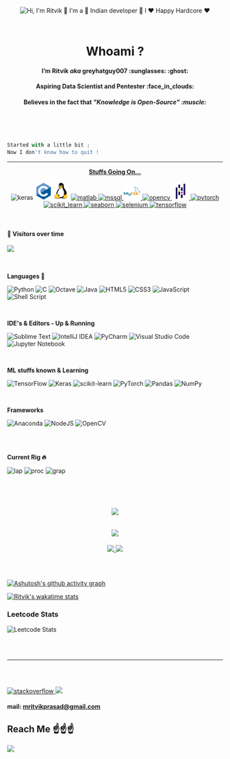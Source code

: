 <p align="center">
  <img src="https://github.com/greyhatguy007/resources/blob/main/Intro.gif" alt="Hi, I'm Ritvik 👋 I'm a 🚀 Indian developer 🚀 I ❤️ Happy Hardcore ❤️">
</p>

<br/>

<h1 align="center" > <b> Whoami ?  </b> </h1>

<h4 align="center"> I’m Ritvik <I> aka </I> greyhatguy007 :sunglasses:  :ghost: </h4>
<h4 align="center"> Aspiring Data Scientist and Pentester :face_in_clouds: </h4>
<h4 align="center"> Believes in the fact that <b><i>"Knowledge is Open-Source" :muscle: </i></b> </h4>
<br></br>


```python

Started with a little bit ;
Now I don't know how to quit !
```



<hr> </hr>

<p align="center">
  <b> <u> Stuffs Going On... </u> </b>
  <br/>
  <br/>
<img src="https://img.shields.io/badge/Keras-%23D00000.svg?style=for-the-badge&logo=Keras&logoColor=white" alt="keras">
   <img src="https://raw.githubusercontent.com/devicons/devicon/master/icons/c/c-original.svg" alt="c" width="40" height="40"/><img src="https://raw.githubusercontent.com/devicons/devicon/master/icons/linux/linux-original.svg" alt="linux" width="40" height="40"/> </a> <a href="https://www.mathworks.com/" target="_blank" rel="noreferrer"> <img src="https://upload.wikimedia.org/wikipedia/commons/2/21/Matlab_Logo.png" alt="matlab" width="40" height="40"/> </a> <a href="https://www.microsoft.com/en-us/sql-server" target="_blank" rel="noreferrer"> <img src="https://www.svgrepo.com/show/303229/microsoft-sql-server-logo.svg" alt="mssql" width="40" height="40"/> </a> <a href="https://www.mysql.com/" target="_blank" rel="noreferrer"> <img src="https://raw.githubusercontent.com/devicons/devicon/master/icons/mysql/mysql-original-wordmark.svg" alt="mysql" width="40" height="40"/> </a> <a href="https://opencv.org/" target="_blank" rel="noreferrer"> <img src="https://www.vectorlogo.zone/logos/opencv/opencv-icon.svg" alt="opencv" width="40" height="40"/> </a> <a href="https://pandas.pydata.org/" target="_blank" rel="noreferrer"> <img src="https://raw.githubusercontent.com/devicons/devicon/2ae2a900d2f041da66e950e4d48052658d850630/icons/pandas/pandas-original.svg" alt="pandas" width="40" height="40"/> </a> <a href="https://pytorch.org/" target="_blank" rel="noreferrer"> <img src="https://www.vectorlogo.zone/logos/pytorch/pytorch-icon.svg" alt="pytorch" width="40" height="40"/> </a> <a href="https://scikit-learn.org/" target="_blank" rel="noreferrer"> <img src="https://upload.wikimedia.org/wikipedia/commons/0/05/Scikit_learn_logo_small.svg" alt="scikit_learn" width="40" height="40"/> </a> <a href="https://seaborn.pydata.org/" target="_blank" rel="noreferrer"> <img src="https://seaborn.pydata.org/_images/logo-mark-lightbg.svg" alt="seaborn" width="40" height="40"/> </a> <a href="https://www.selenium.dev" target="_blank" rel="noreferrer"> <img src="https://raw.githubusercontent.com/detain/svg-logos/780f25886640cef088af994181646db2f6b1a3f8/svg/selenium-logo.svg" alt="selenium" width="40" height="40"/> </a> <a href="https://www.tensorflow.org" target="_blank" rel="noreferrer"> <img src="https://www.vectorlogo.zone/logos/tensorflow/tensorflow-icon.svg" alt="tensorflow" width="40" height="40"/> </a> 
</p>

<br/>

#### 🌟 Visitors over time
![](https://komarev.com/ghpvc/?username=greyhatguy007&label=PROFILE+VIEWS&style=plastic)

<br/>

<b> Languages 🥸 </b>

![Python](https://img.shields.io/badge/python-3670A0?style=for-the-badge&logo=python&logoColor=ffdd54)
![C](https://img.shields.io/badge/c-%2300599C.svg?style=for-the-badge&logo=c&logoColor=white)
![Octave](https://img.shields.io/badge/OCTAVE-darkblue?style=for-the-badge&logo=octave&logoColor=fcd683)
![Java](https://img.shields.io/badge/java-%23ED8B00.svg?style=for-the-badge&logo=java&logoColor=white)
![HTML5](https://img.shields.io/badge/html5-%23E34F26.svg?style=for-the-badge&logo=html5&logoColor=white)
![CSS3](https://img.shields.io/badge/css3-%231572B6.svg?style=for-the-badge&logo=css3&logoColor=white)
![JavaScript](https://img.shields.io/badge/javascript-%23323330.svg?style=for-the-badge&logo=javascript&logoColor=%23F7DF1E)
![Shell Script](https://img.shields.io/badge/shell_script-%23121011.svg?style=for-the-badge&logo=gnu-bash&logoColor=white)


<br/>

<b> IDE's & Editors - Up & Running </b>

![Sublime Text](https://img.shields.io/badge/sublime_text-%23575757.svg?style=for-the-badge&logo=sublime-text&logoColor=important)
![IntelliJ IDEA](https://img.shields.io/badge/IntelliJIDEA-000000.svg?style=for-the-badge&logo=intellij-idea&logoColor=white)
![PyCharm](https://img.shields.io/badge/pycharm-143?style=for-the-badge&logo=pycharm&logoColor=black&color=black&labelColor=green)
![Visual Studio Code](https://img.shields.io/badge/Visual%20Studio%20Code-0078d7.svg?style=for-the-badge&logo=visual-studio-code&logoColor=white)
![Jupyter Notebook](https://img.shields.io/badge/jupyter-%23FA0F00.svg?style=for-the-badge&logo=jupyter&logoColor=white)

<br/>

<b> ML stuffs known & Learning </b>

![TensorFlow](https://img.shields.io/badge/TensorFlow-%23FF6F00.svg?style=for-the-badge&logo=TensorFlow&logoColor=white)
![Keras](https://img.shields.io/badge/Keras-%23D00000.svg?style=for-the-badge&logo=Keras&logoColor=white)
![scikit-learn](https://img.shields.io/badge/scikit--learn-%23F7931E.svg?style=for-the-badge&logo=scikit-learn&logoColor=white)
![PyTorch](https://img.shields.io/badge/PyTorch-%23EE4C2C.svg?style=for-the-badge&logo=PyTorch&logoColor=white)
![Pandas](https://img.shields.io/badge/pandas-%23150458.svg?style=for-the-badge&logo=pandas&logoColor=white)
![NumPy](https://img.shields.io/badge/numpy-%23013243.svg?style=for-the-badge&logo=numpy&logoColor=white)

<br/>

<b> Frameworks </b>

![Anaconda](https://img.shields.io/badge/Anaconda-%2344A833.svg?style=for-the-badge&logo=anaconda&logoColor=white)
![NodeJS](https://img.shields.io/badge/node.js-6DA55F?style=for-the-badge&logo=node.js&logoColor=white)
![OpenCV](https://img.shields.io/badge/opencv-%23white.svg?style=for-the-badge&logo=opencv&logoColor=white)

<br/>



<br/>

<b> Current Rig 🔥 </b>

![lap](https://img.shields.io/badge/hp%20laptop-0096D6?style=for-the-badge&logo=hp&logoColor=white)
![proc](https://img.shields.io/badge/Intel%20Core_i5_9th%20Gen-0071C5?style=for-the-badge&logo=intel&logoColor=white)
![grap](https://img.shields.io/badge/NVIDIA-GTX1050Ti-76B900?style=for-the-badge&logo=nvidia&logoColor=white)

<br/>

<p align="center">
<br></br>
<img src="https://img.shields.io/badge/github-%23121011.svg?style=for-the-badge&logo=github&logoColor=white">
<br></br>
</p>

<p align="center">
  <a href="https://github.com/anuraghazra/convoychat">
  <img  src="https://github-readme-stats.vercel.app/api/top-langs/?username=greyhatguy007&langs_count=10)](https://github.com/anuraghazra/github-readme-stats&theme=radical" />
</a>
  <br></br>
<a href="https://github.com/anuraghazra/github-readme-stats">
  <img src="https://github-readme-stats.vercel.app/api?username=greyhatguy007&show_icons=true&theme=radical" />
</a>
<a href="https://github.com/anuraghazra/github-readme-streak-stats">
  <img src="https://github-readme-streak-stats.herokuapp.com/?user=greyhatguy007&theme=dark"> </a>
</p>
<br></br>


[![Ashutosh's github activity graph](https://activity-graph.herokuapp.com/graph?username=greyhatguy007&theme=xcode)](https://github.com/ashutosh00710/github-readme-activity-graph)



[![Ritvik's wakatime stats](https://github-readme-stats.vercel.app/api/wakatime?username=ritvikprasad&theme=xcode)](https://github.com/anuraghazra/github-readme-stats)

    
 <h3> Leetcode Stats  </h3>
    
 ![Leetcode Stats](https://leetcard.jacoblin.cool/greyhatguy007?theme=dark,unicorn)
    

<br></br>


<!--
[![GitHub Streak](https://github-readme-streak-stats.herokuapp.com/?user=greyhatguy007&theme=dark)](https://git.io/streak-stats)

<br></br>
![Spotify](https://img.shields.io/badge/Spotify-1ED760?style=for-the-badge&logo=spotify&logoColor=white)
<br></br>
![Alt text](https://spotify-recently-played-readme.vercel.app/api?user=eed9u1qa5bcccpdjyflal5st4&width=400?style=centerme)
<br></br>


<a href="https://instagram.com/rit_08_/">
<img src="https://img.shields.io/badge/Instagram-%23E4405F.svg?style=for-the-badge&logo=Instagram&logoColor=white"></a>

-->
<hr>

<br></br>

<a href="https://stackoverflow.com/users/18259104/ritvik-prasad">
<img src="https://img.shields.io/badge/Stack_Overflow-FE7A16?style=for-the-badge&logo=stack-overflow&logoColor=white" alt="stackoverflow"> </a>



<a href="https://www.linkedin.com/in/ritvik-prasad-608176242">
<img src="https://img.shields.io/badge/linkedin-%230077B5.svg?style=for-the-badge&logo=linkedin&logoColor=white"></a>

#### mail: mritvikprasad@gmail.com

## Reach Me ☝️☝️☝️


![](https://hit.yhype.me/github/profile?user_id=77543865)

